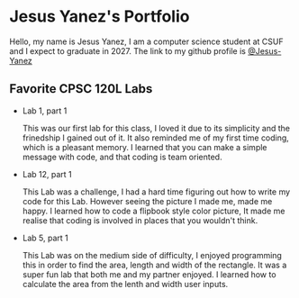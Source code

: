 # Jesus Yanez's Portfolio

Hello, my name is Jesus Yanez, I am a computer science student at CSUF and I expect to graduate in 2027.
The link to my github profile is [@Jesus-Yanez](https://github.com/Jesus-Yanez)

## Favorite CPSC 120L Labs
* Lab 1, part 1
  
  This was our first lab for this class, I loved it due to its simplicity and the frinedship I gained out  of it. It also reminded me of my first time coding, which is a pleasant memory. I learned that you can make a simple message with code, and that coding is team oriented.

* Lab 12, part 1
  
  This Lab was a challenge, I had a hard time figuring out how to write my code for this Lab. However       seeing the picture I made me, made me happy. I learned how to code a flipbook style color picture, It made me realise that coding is involved in places that you wouldn't think. 

* Lab 5, part 1
  
  This Lab was on the medium side of difficulty, I enjoyed programming this in order to find the area,   length and width of the rectangle. It was a super fun lab that both me and my partner enjoyed. I learned how to calculate the area from the lenth and width user inputs. 

